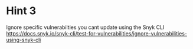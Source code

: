 # Hint 3

Ignore specific vulnerabilties you cant update using the Snyk CLI
https://docs.snyk.io/snyk-cli/test-for-vulnerabilities/ignore-vulnerabilities-using-snyk-cli



